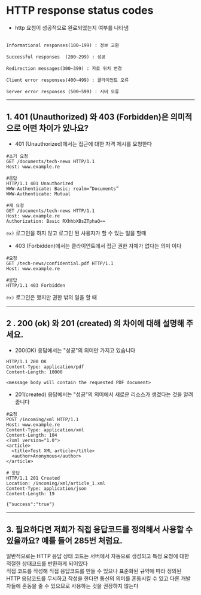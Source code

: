 # HTTP response status codes

- http 요청이 성공적으로 완료되었는지 여부를 나타냄

<code>
Informational responses(100~199) : 정보 교환 <br>
Successful responses  (200~299) : 성공<br>
Redirection messages(300~399) : 자료 위치 변경<br>
Client error responses(400~499) : 클라이언트 오류<br>
Server error responses (500~599) : 서버 오류
</code>

---

## 1. 401 (Unauthorized) 와 403 (Forbidden)은 의미적으로 어떤 차이가 있나요?

- 401 (Unauthorized)에서는 접근에 대한 자격 제시를 요청한다

```http
#초기 요청
GET /documents/tech-news HTTP/1.1
Host: www.example.re
```

```http
#응답
HTTP/1.1 401 Unauthorized
WWW-Authenticate: Basic; realm=”Documents”
WWW-Authenticate: Mutual
```

```http
#재 요청
GET /documents/tech-news HTTP/1.1
Host: www.example.re
Authorization: Basic RXhhbXBsZTphaQ==
```

`ex)` 로그인을 하지 않고 로그인 된 사용자가 할 수 있는 일을 할때

- 403 (Forbidden)에서는 클라이언트에서 접근 권한 자체가 없다는 의미 이다

```http
#요청
GET /tech-news/confidential.pdf HTTP/1.1
Host: www.example.re
```

```http
#응답
HTTP/1.1 403 Forbidden
```

`ex)` 로그인은 했지만 권한 밖의 일을 할 때

---

## 2 . 200 (ok) 와 201 (created) 의 차이에 대해 설명해 주세요.

- 200(OK) 응답에서는 "성공"의 의미만 가지고 있습니다<br>

```http
HTTP/1.1 200 OK
Content-Type: application/pdf
Content-Length: 10000

<message body will contain the requested PDF document>
```

- 201(created) 응답에서는 "성공"의 의미에서 새로운 리소스가 생겼다는 것을 알려줍니다

```http
#요청
POST /incoming/xml HTTP/1.1
Host: www.example.re
Content-Type: application/xml
Content-Length: 104
<?xml version="1.0">
<article>
  <title>Test XML article</title>
  <author>Anonymous</author>
</article>
```

```http
# 응답
HTTP/1.1 201 Created
Location: /incoming/xml/article_1.xml
Content-Type: application/json
Content-Length: 19

{“success":"true"}
```

---

## 3. 필요하다면 저희가 직접 응답코드를 정의해서 사용할 수 있을까요? 예를 들어 285번 처럼요.

일반적으로는 HTTP 응답 상태 코드는 서버에서 자동으로 생성되고 특정 요청에 대한 적절한 상태코드를 반환하게 되어있다<br>
직접 코드를 작성해 직접 응답코드를 만들 수 있으나 표준화된 규약에 따라 정의된 HTTP 응답코드를 무시하고 작성을 한다면 통신의 의미를 혼동시킬 수 있고 다른 개발자들에 혼동을 줄 수 있으므로 사용하는 것을 권장하지 않는다
